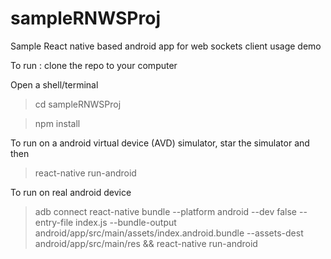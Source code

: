 # sampleRNWSProj
Sample React native based android app for web sockets client usage demo

To run :
clone the repo to your computer

Open a  shell/terminal
> cd sampleRNWSProj

> npm install

To run on a android virtual device (AVD) simulator, star the simulator and then
> react-native run-android

To run on real android device
>  adb connect <device>
>  react-native bundle --platform android --dev false --entry-file index.js --bundle-output android/app/src/main/assets/index.android.bundle --assets-dest android/app/src/main/res && react-native run-android
